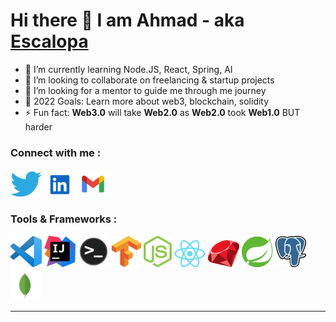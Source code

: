 # Hi there 👋 I am Ahmad - aka [Escalopa][linkedin]

- 🌱 I’m currently learning Node.JS, React, Spring, AI
- 👯 I’m looking to collaborate on freelancing & startup projects
- 🤔 I’m looking for a mentor to guide me through me journey 
- 🥅 2022 Goals: Learn more about web3, blockchain, solidity
- ⚡ Fun fact: **Web3.0** will take **Web2.0** as **Web2.0** took **Web1.0** BUT harder

### Connect with me :

[![](./img/twitter.png)]([twitter])
[![](./img/linkedin.png)]([linkedin])
[![](./img/gmail.png)]([gmail])

### Tools & Frameworks :

![](./img/vscode.png)
![](./img/intelliJ.png)
![](./img/terminal.png)
![](./img/tensorflow.png)
![](./img/nodejs.png)
![](./img/react.png)
![](./img/ror.png)
![](./img/spring.png)
![](./img/postgres.png)
![](./img/mongodb.png)

---

[twitter]: https://twitter.com/ahmadehelaly
[youtube]: https://www.youtube.com/channel/UCqRkKe3h_PVEQuvAmBwL5Iw
[linkedin]: https://www.linkedin.com/in/ahmad-helaly-53b5b9236/
[gmail]: mailto:ahmad.helaly.dev@gmail.com?body=Hello%20Ahmad
